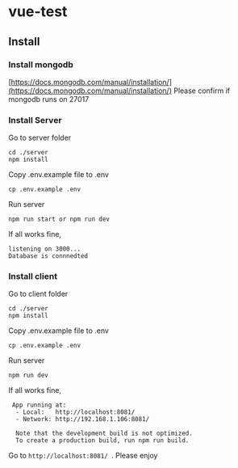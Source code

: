 # vue-test
## Install
### Install mongodb
[https://docs.mongodb.com/manual/installation/](https://docs.mongodb.com/manual/installation/)
Please confirm if mongodb runs on 27017

### Install Server
Go to server folder 
```
cd ./server 
npm install
```
Copy .env.example file to .env
```
cp .env.example .env
```
Run server
```
npm run start or npm run dev
```
If all works fine,
```
listening on 3000...
Database is connnedted
```
### Install client
Go to client folder 
```
cd ./server 
npm install
```
Copy .env.example file to .env
```
cp .env.example .env
```
Run server
```
npm run dev
```
If all works fine,
```
 App running at:
  - Local:   http://localhost:8081/ 
  - Network: http://192.168.1.106:8081/

  Note that the development build is not optimized.
  To create a production build, run npm run build.
```
Go to `http://localhost:8081/ `.
Please enjoy